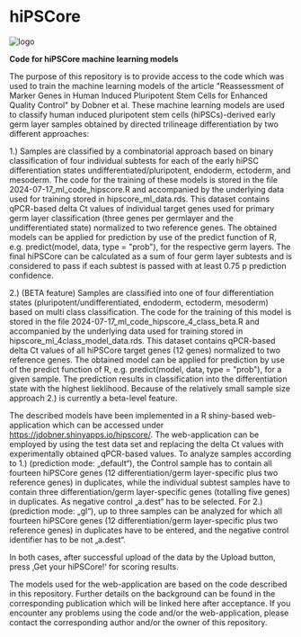 # hiPSCore
![logo](https://github.com/user-attachments/assets/9895ad83-a4f3-48b6-839f-2396e7de61b3)

**Code for hiPSCore machine learning models**

The purpose of this repository is to provide access to the code which was used to train the machine learning models of the article "Reassessment of Marker Genes in Human Induced Pluripotent Stem Cells for Enhanced Quality Control" by Dobner et al.
These machine learning models are used to classify human induced pluripotent stem cells (hiPSCs)-derived early germ layer samples obtained by directed trilineage differentiation by two different approaches:

1.) Samples are classified by a combinatorial approach based on binary classification of four individual subtests for each of the early hiPSC differentiation states undifferentiated/pluripotent, endoderm, ectoderm, and mesoderm. The code for the training of these models is stored in the file 2024-07-17_ml_code_hipscore.R and accompanied by the underlying data used for training stored in hipscore_ml_data.rds. This dataset contains qPCR-based delta Ct values of individual target genes used for primary germ layer classification (three genes per germlayer and the undifferentiated state) normalized to two reference genes.
The obtained models can be applied for prediction by use of the predict function of R, e.g. predict(model, data, type = "prob"), for the respective germ layers. The final hiPSCore can be calculated as a sum of four germ layer subtests and is considered to pass if each subtest is passed with at least 0.75 p prediction confidence.

2.) (BETA feature) Samples are classified into one of four differentiation states (pluripotent/undifferentiated, endoderm, ectoderm, mesoderm) based on multi class classification. The code for the training of this model is stored in the file 2024-07-17_ml_code_hipscore_4_class_beta.R and accompanied by the underlying data used for training stored in hipscore_ml_4class_model_data.rds.
This dataset contains qPCR-based delta Ct values of all hiPSCore target genes (12 genes) normalized to two reference genes.
The obtained model can be applied for prediction by use of the predict function of R, e.g. predict(model, data, type = "prob"), for a given sample. The prediction results in classification into the differentiation state with the highest lieklihood.
Because of the relatively small sample size approach 2.) is currently a beta-level feature.

The described models have been implemented in a R shiny-based web-application which can be accessed under https://jdobner.shinyapps.io/hipscore/. The web-application can be employed by using the test data set and replacing the delta Ct values with experimentally obtained qPCR-based values. To analyze samples according to 1.) (prediction mode: „default“), the Control sample has to contain all fourteen hiPSCore genes (12 differentiation/germ layer-specific plus two reference genes) in duplicates, while the individual subtest samples have to contain three differentiation/germ layer-specific genes (totalling five genes) in duplicates. As negative control „a.dest“ has to be selected.
For 2.) (prediction mode: „gl“), up to three samples can be analyzed for which all fourteen hiPSCore genes (12 differentiation/germ layer-specific plus two reference genes) in duplicates have to be entered, and the negative control identifier has to be not „a.dest“.

In both cases, after successful upload of the data by the Upload button, press ‚Get your hiPSCore!‘ for scoring results.

The models used for the web-application are based on the code described in this repository.
Further details on the background can be found in the corresponding publication which will be linked here after acceptance.
If you encounter any problems using the code and/or the web-application, please contact the corresponding author and/or the owner of this repository.
